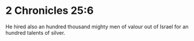 # 2 Chronicles 25:6

He hired also an hundred thousand mighty men of valour out of Israel for an hundred talents of silver.